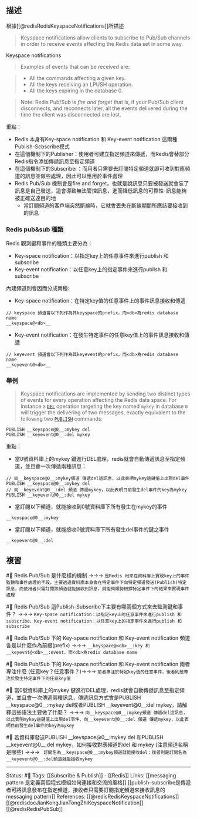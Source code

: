 
## 描述

根據[[@redisRedisKeyspaceNotifications]]所描述

> Keyspace notifications allow clients to subscribe to Pub/Sub channels in order to receive events affecting the Redis data set in some way.

Keyspace notifications


> Examples of events that can be received are:

> -   All the commands affecting a given key.
> -   All the keys receiving an LPUSH operation.
> -   All the keys expiring in the database 0.

> Note: Redis Pub/Sub is _fire and forget_ that is, if your Pub/Sub client disconnects, and reconnects later, all the events delivered during the time the client was disconnected are lost.


重點：
- Redis 本身有Key-space notification 和 Key-event notification 這兩種Publish-Scbscribe模式
- 在這個機制下的Publisher：使用者可建立指定頻道來傳遞，而Redis會替部分Redis指令添加傳遞訊息至指定頻道
- 在這個機制下的Subscriber：而用者只需要去訂閱特定頻道就即可收到對應頻道的訊息並做些處理，因此可以應用於事件處理
- Redis Pub/Sub 機制會是fire and forget，也就是說訊息只要被發送就會忘了訊息是自己發送，這會導致無法管控訊息，進而降低訊息的可靠性-訊息能夠被正確送達目的地
	- 當訂閱頻道的客戶端突然斷線時，它就會丟失在斷線期間所應該要接收到的訊息

### Redis pub&sub 種類

Redis 觀測鍵和事件的種類主要分為：
- Key-space notification：以指定key上的任意事件來進行publish 和 subscribe
- Key-event notification：以任意key上的指定事件來進行publish 和 subscribe

內建頻道則會因而分成兩種:
- Key-space notification：在特定key值的任意事件上的事件訊息接收和傳遞
```
// keyspace 頻道會以下列作為其keyspace的prefix，而<db>為redis database name
__keyspace@<db>__
```
- Key-event notification：在發生特定事件的任意key值上的事件訊息接收和傳遞
```
// keyevent 頻道會以下列作為其keyevent的prefix，而<db>為redis database name
__keyevent@<db>__
```



### 舉例

> Keyspace notifications are implemented by sending two distinct types of events for every operation affecting the Redis data space. For instance a [`DEL`](https://redis.io/commands/del) operation targeting the key named `mykey` in database `0` will trigger the delivering of two messages, exactly equivalent to the following two [`PUBLISH`](https://redis.io/commands/publish) commands:

```
PUBLISH __keyspace@0__:mykey del
PUBLISH __keyevent@0__:del mykey
```

重點：
- 當0號資料庫上的mykey 鍵進行DEL處理，redis就會自動傳遞訊息至指定頻道，並且會一次傳遞兩種訊息：
```
// 向__keyspace@0__:mykey頻道 傳遞del這訊息，以此表明mykey這鍵值上出現del事件
PUBLISH __keyspace@0__:mykey del
// 向__keyevent@0__:del 頻道 傳遞mykey，以此表明目前發生del事件的key為mykey
PUBLISH __keyevent@0__:del mykey
```
- 當訂閱以下頻道，就能接收到0號資料庫下所有發生在mykey的事件
```
__keyspace@0__:mykey
```
- 當訂閱以下頻道，就能接收0號資料庫下所有發生del事件的鍵之事件
```
__keyevent@0__:del
```
## 複習

#🧠 Redis Pub/Sub 是什麼樣的機制 ->->-> `是Redis 用來在資料庫上實現key上的事件監聽和事件處理的手段，主要透過資料庫本身會在特定事件下向特定頻道發送(Publish)特定訊息，而使用者只需訂閱該頻道就能接收到訊息，就能夠順勢根據特定事件下的結果來實現事件處理`
<!--SR:!2023-11-16,301,230-->

#🧠  Redis Pub/Sub 這Publish-Subscribe下主要有哪兩個方式來去監測鍵和事件？ ->->-> `Key-space notification：以指定key上的任意事件來進行publish 和 subscribe、Key-event notification：以任意key上的指定事件來進行publish 和 subscribe`
<!--SR:!2023-10-29,110,227-->


#🧠 Redis Pub/Sub 下的 Key-space notification 和 Key-event notification 頻道各是以什麼作為前綴(prefix) ->->-> `__keyspace@<db>__:key 和 __keyevnt@<db>__:event，而<db>為redis database name`
<!--SR:!2024-04-03,267,226-->




#🧠 Redis Pub/Sub 下的 Key-space notification 和 Key-event notification 兩者專注什麼 (任意key？任意事件？)->->-> `前者專注於特定key值的任意事件，後者則是專注於發生特定事件下的任意key值`
<!--SR:!2025-02-15,585,246-->



#🧠 當0號資料庫上的mykey 鍵進行DEL處理，redis就會自動傳遞訊息至指定頻道，並且會一次傳遞兩種訊息，傳遞訊息方式會是PUBLISH \_\_keyspace@0\_\_:mykey del或者PUBLISH \_\_keyevent@0\_\_:del mykey，請解釋這些語法主要做了什麼？ ->->-> `向__keyspace@0__:mykey頻道 傳遞del這訊息，以此表明mykey這鍵值上出現del事件、向__keyevent@0__:del 頻道 傳遞mykey，以此表明目前發生del事件的key為mykey`
<!--SR:!2024-11-28,506,246-->



#🧠 若資料庫發送PUBLISH  \_\_keyspace@0\_\_:mykey del 和PUBLISH \_\_keyevent@0\_\_:del mykey，如何接收對應頻道的del 和 mykey (注意頻道名稱是哪些) ->->-> ` 訂閱名為__keyspace@0__:mykey頻道就能接收del；後者則是訂閱名為__keyevent@0__:del頻道就能接收mykey`
<!--SR:!2023-08-28,227,227-->


---
Status: #🌱 
Tags:
[[Subscribe & Publish]] - [[Redis]]
Links:
[[messaging pattern 是定義兩個程式模組如何連接和交流的風格]]
[[publish–subscribe是傳遞者可將訊息發布在指定頻道，接收者只需要訂閱指定頻道來接收訊息的messaging pattern]]
References:
[[@redisRedisKeyspaceNotifications]]
[[@redisdocJianKongJianTongZhiKeyspaceNotification]]
[[@redisRedisPubSub]]
